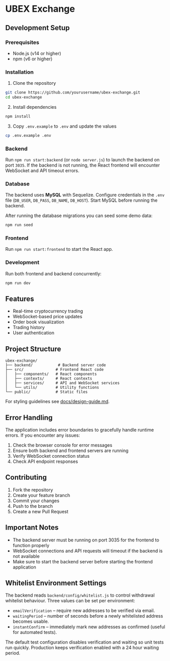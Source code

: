 # UBEX Exchange

## Development Setup

### Prerequisites
- Node.js (v14 or higher)
- npm (v6 or higher)

### Installation
1. Clone the repository
```bash
git clone https://github.com/yourusername/ubex-exchange.git
cd ubex-exchange
```

2. Install dependencies
```bash
npm install
```

3. Copy `.env.example` to `.env` and update the values
```bash
cp .env.example .env
```

### Backend
Run `npm run start:backend` (or `node server.js`) to launch the backend on port `3035`.
If the backend is not running, the React frontend will encounter WebSocket and API timeout errors.

### Database
The backend uses **MySQL** with Sequelize. Configure credentials in the `.env` file (`DB_USER`, `DB_PASS`, `DB_NAME`, `DB_HOST`).
Start MySQL before running the backend.

After running the database migrations you can seed some demo data:

```bash
npm run seed
```

### Frontend
Run `npm run start:frontend` to start the React app.

### Development
Run both frontend and backend concurrently:
```bash
npm run dev
```

## Features
- Real-time cryptocurrency trading
- WebSocket-based price updates
- Order book visualization
- Trading history
- User authentication

## Project Structure
```
ubex-exchange/
├── backend/           # Backend server code
├── src/              # Frontend React code
│   ├── components/   # React components
│   ├── contexts/     # React contexts
│   ├── services/     # API and WebSocket services
│   └── utils/        # Utility functions
└── public/           # Static files
```

For styling guidelines see [docs/design-guide.md](docs/design-guide.md).

## Error Handling
The application includes error boundaries to gracefully handle runtime errors. If you encounter any issues:
1. Check the browser console for error messages
2. Ensure both backend and frontend servers are running
3. Verify WebSocket connection status
4. Check API endpoint responses

## Contributing
1. Fork the repository
2. Create your feature branch
3. Commit your changes
4. Push to the branch
5. Create a new Pull Request

## Important Notes

- The backend server must be running on port 3035 for the frontend to function properly
- WebSocket connections and API requests will timeout if the backend is not available
- Make sure to start the backend server before starting the frontend application

## Whitelist Environment Settings

The backend reads `backend/config/whitelist.js` to control withdrawal whitelist
behaviour. Three values can be set per environment:

- `emailVerification` – require new addresses to be verified via email.
- `waitingPeriod` – number of seconds before a newly whitelisted address becomes
  usable.
- `instantConfirm` – immediately mark new addresses as confirmed (useful for
  automated tests).

The default test configuration disables verification and waiting so unit tests
run quickly. Production keeps verification enabled with a 24 hour waiting
period.
